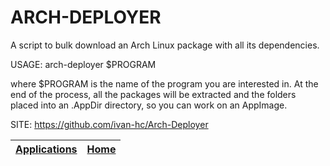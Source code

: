 # ARCH-DEPLOYER

 A script to bulk download an Arch Linux package with all its dependencies.
 
 USAGE: arch-deployer $PROGRAM
 
 where $PROGRAM is the name of the program you are interested in.
 At the end of the process, all the packages will be extracted and the folders
 placed into an .AppDir directory, so you can work on an AppImage.
 
 SITE: https://github.com/ivan-hc/Arch-Deployer
 

 | [Applications](https://portable-linux-apps.github.io/apps.html) | [Home](https://portable-linux-apps.github.io)
 | --- | --- |

